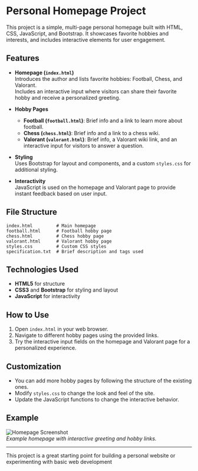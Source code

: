 # Personal Homepage Project

This project is a simple, multi-page personal homepage built with HTML, CSS, JavaScript, and Bootstrap. It showcases favorite hobbies and interests, and includes interactive elements for user engagement.

## Features

- **Homepage (`index.html`)**  
  Introduces the author and lists favorite hobbies: Football, Chess, and Valorant.  
  Includes an interactive input where visitors can share their favorite hobby and receive a personalized greeting.

- **Hobby Pages**  
  - **Football (`football.html`)**: Brief info and a link to learn more about football.
  - **Chess (`chess.html`)**: Brief info and a link to a chess wiki.
  - **Valorant (`valorant.html`)**: Brief info, a Valorant wiki link, and an interactive input for visitors to answer a question.

- **Styling**  
  Uses Bootstrap for layout and components, and a custom `styles.css` for additional styling.

- **Interactivity**  
  JavaScript is used on the homepage and Valorant page to provide instant feedback based on user input.

## File Structure

```
index.html         # Main homepage
football.html      # Football hobby page
chess.html         # Chess hobby page
valorant.html      # Valorant hobby page
styles.css         # Custom CSS styles
specification.txt  # Brief description and tags used
```

## Technologies Used

- **HTML5** for structure
- **CSS3** and **Bootstrap** for styling and layout
- **JavaScript** for interactivity

## How to Use

1. Open `index.html` in your web browser.
2. Navigate to different hobby pages using the provided links.
3. Try the interactive input fields on the homepage and Valorant page for a personalized experience.

## Customization

- You can add more hobby pages by following the structure of the existing ones.
- Modify `styles.css` to change the look and feel of the site.
- Update the JavaScript functions to change the interactive behavior.

## Example

![Homepage Screenshot](screenshot.png)  
*Example homepage with interactive greeting and hobby links.*

---

This project is a great starting point for building a personal website or experimenting with basic web development
